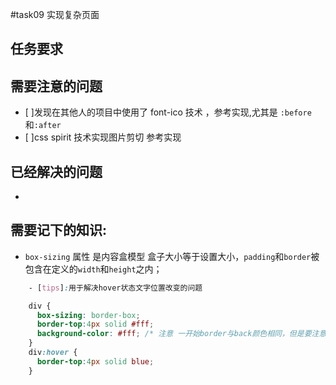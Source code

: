 #task09 实现复杂页面
## 任务要求
## 需要注意的问题
   - [ ]发现在其他人的项目中使用了 font-ico 技术 ，参考实现,尤其是 `:before`和`:after`
   - [ ]css spirit 技术实现图片剪切 参考实现
    
## 已经解决的问题
   - 

## 需要记下的知识:
- `box-sizing` 属性 是内容盒模型 盒子大小等于设置大小，`padding`和`border`被包含在定义的`width`和`height`之内；
    
```css
    - [tips]:用于解决hover状态文字位置改变的问题

    div {
      box-sizing: border-box;
      border-top:4px solid #fff;
      background-color: #fff; /* 注意 一开始border与back颜色相同，但是要注意居中问题*/
    }
    div:hover {
      border-top:4px solid blue;
    }   
```
       
    